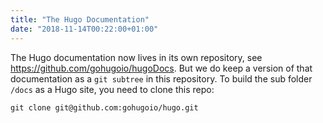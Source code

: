 ```yaml
---
title: "The Hugo Documentation"
date: "2018-11-14T00:22:00+01:00"
---
```


The Hugo documentation now lives in its own repository, see https://github.com/gohugoio/hugoDocs. But we do keep a version of that documentation as a `git subtree` in this repository. To build the sub folder `/docs` as a Hugo site, you need to clone this repo:

`git clone git@github.com:gohugoio/hugo.git`
